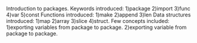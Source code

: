 Introduction to packages.
Keywords introduced:
 1)package
 2)import
 3)func
 4)var
 5)const
Functions introduced:
 1)make
 2)append
 3)len
Data structures introduced:
 1)map
 2)array
 3)slice
 4)struct.
Few concepts included:
 1)exporting variables from package to package.
 2)exporting variable from package to package.
